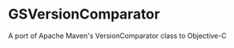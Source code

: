 GSVersionComparator
===================

A port of Apache Maven's VersionComparator class to Objective-C
